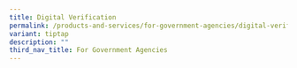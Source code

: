 ```yaml
---
title: Digital Verification
permalink: /products-and-services/for-government-agencies/digital-verification/
variant: tiptap
description: ""
third_nav_title: For Government Agencies
---
```

